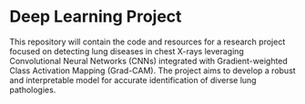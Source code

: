 # Deep Learning Project
This repository will contain the code and resources for a research project focused on detecting lung diseases in chest X-rays leveraging Convolutional Neural Networks (CNNs) integrated with Gradient-weighted Class Activation Mapping (Grad-CAM). The project aims to develop a robust and interpretable model for accurate identification of diverse lung pathologies.
